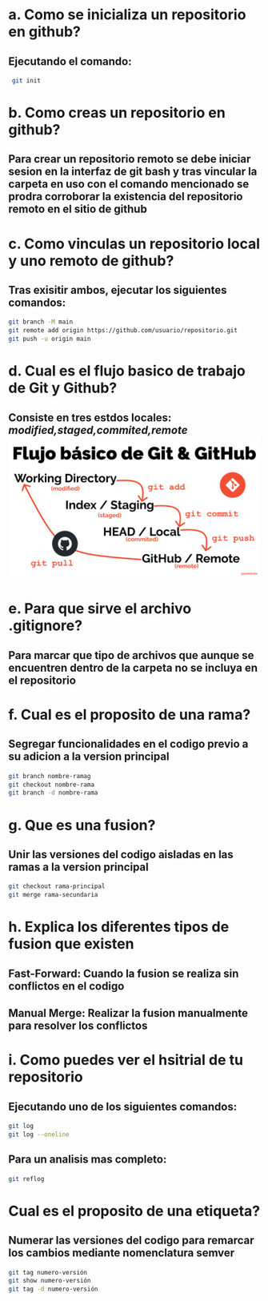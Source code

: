 # a. Como se inicializa un repositorio en github?
## Ejecutando el comando:
```bash 
 git init 
 ```
# b. Como creas un repositorio en github?
## Para crear un repositorio remoto se debe iniciar sesion en la interfaz de git bash y tras vincular la carpeta en uso con el comando mencionado se prodra corroborar la existencia del repositorio remoto en el sitio de github 
# c. Como vinculas un repositorio local y uno remoto de github? 
## Tras exisitir ambos, ejecutar los siguientes comandos: 
 ```bash 
 git branch -M main
 git remote add origin https://github.com/usuario/repositorio.git
 git push -u origin main 
 ```
# d. Cual es el flujo basico de trabajo de Git y Github?
## Consiste en tres estdos locales: _modified,staged,commited,remote_ ![Flujo de Git](git-flow.jpg)
# e. Para que sirve el archivo .gitignore?
## Para marcar que tipo de archivos que aunque se encuentren dentro de la carpeta no se incluya en el repositorio 
# f. Cual es el proposito de una rama?
## Segregar funcionalidades en el codigo previo a su adicion a la version principal
```bash
git branch nombre-ramag
git checkout nombre-rama
git branch -d nombre-rama
```
# g. Que es una fusion?
## Unir las versiones del codigo aisladas en las ramas a la version principal 
```bash
git checkout rama-principal
git merge rama-secundaria
```
# h. Explica los diferentes tipos de fusion que existen 
## Fast-Forward: Cuando la fusion se realiza sin conflictos en el codigo                
## Manual Merge: Realizar la fusion manualmente para resolver los conflictos 
# i. Como puedes ver el hsitrial de tu repositorio
## Ejecutando uno de los siguientes comandos: 
```bash
git log
git log --oneline
```
## Para un analisis mas completo: 
```bash
git reflog
```
# Cual es el proposito de una etiqueta?
## Numerar las versiones del codigo para remarcar los cambios mediante nomenclatura semver
```bash
git tag numero-versión
git show numero-versión
git tag -d numero-versión
```